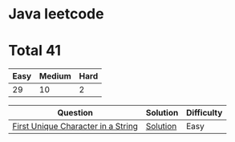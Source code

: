 
# Java leetcode

# Total 41



| Easy   | Medium    | Hard   |
| ------ | --------- | -------|
|29|10|2|


| Question   | Solution  | Difficulty  |
| ---------- | --------- | ----------- |
|  [First Unique Character in a String](https://leetcode.com/problems/first-unique-character-in-a-string) | [Solution](https://github.com/roibar81/leetcode-java/blob/main/new%201.java ) |  Easy |


